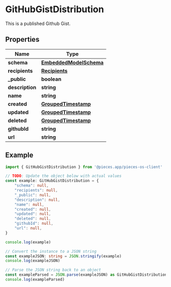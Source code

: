 
# GitHubGistDistribution

This is a published Github Gist.

## Properties

Name | Type
------------ | -------------
**schema** | [**EmbeddedModelSchema**](EmbeddedModelSchema)
**recipients** | [**Recipients**](Recipients)
**_public** | **boolean**
**description** | **string**
**name** | **string**
**created** | [**GroupedTimestamp**](GroupedTimestamp)
**updated** | [**GroupedTimestamp**](GroupedTimestamp)
**deleted** | [**GroupedTimestamp**](GroupedTimestamp)
**githubId** | **string**
**url** | **string**

## Example

```typescript
import { GitHubGistDistribution } from '@pieces.app/pieces-os-client'

// TODO: Update the object below with actual values
const example: GitHubGistDistribution = {
    "schema": null,
    "recipients": null,
    "_public": null,
    "description": null,
    "name": null,
    "created": null,
    "updated": null,
    "deleted": null,
    "githubId": null,
    "url": null,
}

console.log(example)

// Convert the instance to a JSON string
const exampleJSON: string = JSON.stringify(example)
console.log(exampleJSON)

// Parse the JSON string back to an object
const exampleParsed = JSON.parse(exampleJSON) as GitHubGistDistribution
console.log(exampleParsed)
```


